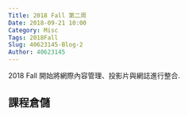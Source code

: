 ```yaml
---
Title: 2018 Fall 第二周
Date: 2018-09-21 10:00
Category: Misc
Tags: 2018Fall
Slug: 40623145-Blog-2
Author: 40623145
---
```


2018 Fall 開始將網際內容管理、投影片與網誌進行整合.

<!-- PELICAN_END_SUMMARY -->

課程倉儲
----





